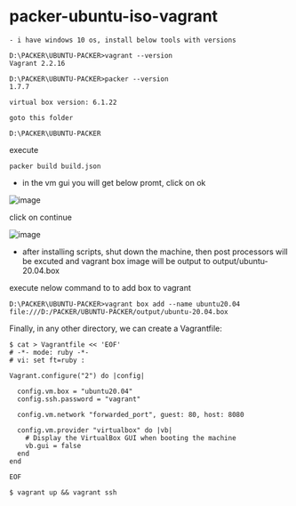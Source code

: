 # packer-ubuntu-iso-vagrant

```
- i have windows 10 os, install below tools with versions

D:\PACKER\UBUNTU-PACKER>vagrant --version
Vagrant 2.2.16

D:\PACKER\UBUNTU-PACKER>packer --version
1.7.7

virtual box version: 6.1.22
```

```
goto this folder

D:\PACKER\UBUNTU-PACKER

```

execute
```
packer build build.json
```

- in the vm gui you will get below promt, click on ok

![image](https://github.com/vijay2181/packer-ubuntu-iso-vagrant/assets/66196388/85e2a5f1-a9e0-4823-b9ba-59544f41cb0f)

click on continue

![image](https://github.com/vijay2181/packer-ubuntu-iso-vagrant/assets/66196388/60bc3de2-79c4-4b85-a004-48dc45b790c7)


- after installing scripts, shut down the machine, then post processors will be excuted and vagrant box image will be output to output/ubuntu-20.04.box

execute nelow command to to add box to vagrant 

```
D:\PACKER\UBUNTU-PACKER>vagrant box add --name ubuntu20.04 file:///D:/PACKER/UBUNTU-PACKER/output/ubuntu-20.04.box
```

Finally, in any other directory, we can create a Vagrantfile:

```
$ cat > Vagrantfile << 'EOF'
# -*- mode: ruby -*-
# vi: set ft=ruby :

Vagrant.configure("2") do |config|

  config.vm.box = "ubuntu20.04"
  config.ssh.password = "vagrant"

  config.vm.network "forwarded_port", guest: 80, host: 8080

  config.vm.provider "virtualbox" do |vb|
    # Display the VirtualBox GUI when booting the machine
    vb.gui = false
  end
end

EOF
```

```
$ vagrant up && vagrant ssh
```
